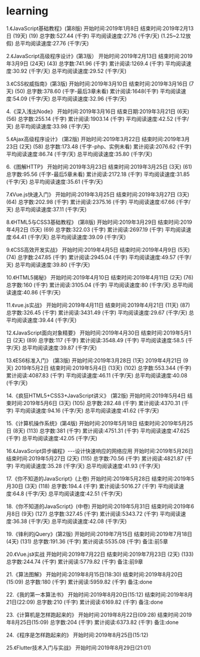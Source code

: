 # learning
1.《JavaScript基础教程》(第8版)
开始时间:2019年1月8日
结束时间:2019年2月13日 (19天) (19)
总字数:527.44 (千字)
平均阅读速度:27.76 (千字/天) (1.25~2.12放假)
总平均阅读速度:27.76 (千字/天)

2.《JavaScript高级程序设计》(第3版）
开始时间:2019年2月13日
结束时间:2019年3月9日 (24天) (43)
总字数:741.96 (千字)
累计阅读:1269.4 (千字)
平均阅读速度:30.92 (千字/天)
总平均阅读速度:29.52 (千字/天)

3.《CSS权威指南》(第3版)
开始时间:2019年3月10日
结束时间:2019年3月16日 (7天) (50)
总字数:378.60 (千字-最后3章未看)
累计阅读:1648(千字)
平均阅读速度:54.09 (千字/天)
总平均阅读速度:32.96 (千字/天)

4.《深入浅出Node》
开始时间:2019年3月16日
结束日期:2019年3月21日 (6天) (56)
总字数:255.14 (千字)
累计阅读:1903.14 (千字)
平均阅读速度:42.52 (千字/天)
总平均阅读速度:33.98 (千字/天)

5.《Ajax高级程序设计》 (第2版)
开始时间:2019年3月22日
结束时间:2019年3月23日 (2天) (58)
总字数:173.48 (千字-php、实例未看)
累计阅读:2076.62 (千字)
平均阅读速度:86.74 (千字/天)
总平均阅读速度:35.80 (千字/天)

6.《图解HTTP》
开始时间:2019年3月23日
结束时间:2019年3月25日 (3天) (61)
总字数:95.56 (千字-最后5章未看)
累计阅读:2172.18 (千字)
平均阅读速度:31.85 (千字/天)
总平均阅读速度:35.61 (千字/天)

7.《Vue.js快速入门》
开始时间:2019年3月25日
结束时间:2019年3月27日 (3天) (64)
总字数:202.98 (千字)
累计阅读:2375.16 (千字)
平均阅读速度:67.66 (千字/天)
总平均阅读速度:37.11 (千字/天)

8.《HTML5与CSS3基础教程》 (第8版)
开始时间:2019年3月29日
结束时间:2019年4月2日 (5天) (69)
总字数:322.03 (千字)
累计阅读:2697.19 (千字)
平均阅读速度:64.41 (千字/天)
总平均阅读速度:39.09 (千字/天)

9.《CSS高效开发实战》
开始时间:2019年4月5日
结束时间:2019年4月9日 (5天) (74)
总字数:247.85 (千字)
累计阅读:2945.04 (千字)
平均阅读速度:49.57 (千字/天)
总平均阅读速度:39.80 (千字/天)

10.《HTML5揭秘》
开始时间:2019年4月10日
结束时间:2019年4月11日 (2天) (76)
总字数:160 (千字)
累计阅读:3105.04 (千字)
平均阅读速度:80 (千字/天)
总平均阅读速度:40.86 (千字/天)

11.《vue.js实战》
开始时间:2019年4月11日
结束时间:2019年4月21日 (11天) (87)
总字数:326.45 (千字)
累计阅读:3431.49 (千字)
平均阅读速度:29.67 (千字/天)
总平均阅读速度:39.44 (千字/天)

12.《JavaScript面向对象精要》
开始时间:2019年4月30日
结束时间:2019年5月1日 (2天) (89)
总字数:117 (千字)
累计阅读:3548.49 (千字)
平均阅读速度:58.5 (千字/天)
总平均阅读速度:39.87 (千字/天)

13.《ES6标准入门》 (第3版)
开始时间:2019年3月28日 (1天) 2019年4月21日 (9天) 2019年5月2日
结束时间:2019年5月4日 (13天) (102)
总字数:553.344 (千字)
累计阅读:4087.83 (千字)
平均阅读速度:46.11 (千字/天)
总平均阅读速度:40.08 (千字/天)

14.《疯狂HTML5+CSS3+JavaScript讲义》 (第2版)
开始时间:2019年5月4日
结束时间:2019年5月6日 (3天) (105)
总字数:282.48 (千字)
累计阅读:4370.31 (千字)
平均阅读速度:94.16 (千字/天)
总平均阅读速度:41.62 (千字/天)

15.《计算机操作系统》(第4版)
开始时间:2019年5月18日
结束时间:2019年5月25日 (8天) (113)
总字数:381 (千字)
累计阅读:4751.31 (千字)
平均阅读速度:47.625 (千字)
总平均阅读速度:42.05 (千字/天)

16.《JavaScript异步编程》---设计快速响应的网络应用
开始时间:2019年5月26日
结束时间:2019年5月27日 (2天) (115)
总字数:70.56 (千字)
累计阅读:4821.87 (千字)
平均阅读速度:35.28 (千字/天)
总平均阅读速度:41.93 (千字/天)

17.《你不知道的JavaScript》(上卷)
开始时间:2019年5月28日
结束时间:2019年5月30日 (3天) (118)
总字数:194.4 (千字)
累计阅读:5016.27 (千字)
平均阅读速度:64.8 (千字/天)
总平均阅读速度:42.51 (千字/天)

18.《你不知道的JavaScript》(中卷)
开始时间:2019年5月31日
结束时间:2019年6月8日 (9天) (127)
总字数:327.45 (千字)
累计阅读:5343.72 (千字)
平均阅读速度:36.38 (千字/天)
总平均阅读速度:42.08 (千字/天)

19.《锋利的jQuery》(第2版)
开始时间:2019年7月15日
结束时间:2019年7月18日 (4天) (131)
总字数:191.36 (千字)
累计阅读:5535.08 (千字)
备注:前5章

20.《Vue.js》实战
开始时间:2019年7月22日
结束时间:2019年7月23日 (2天) (133)
总字数:244.74 (千字)
累计阅读:5779.82 (千字)
备注:前9章

21.《算法图解》
开始时间:2019年8月15日(18:30)
结束时间:2019年8月20日(15:09)
总字数:180 (千字)
累计阅读:5959.82 (千字)
备注:done

22.《我的第一本算法书》
开始时间:2019年8月20日(15:12)
结束时间:2019年8月21日(22:09)
总字数:210 (千字)
累计阅读:6169.82 (千字)
备注:done

23.《计算机是怎样跑起来的》
开始时间:2019年8月22日(09:28)
结束时间:2019年8月25日(15:09)
总字数:204 (千字)
累计阅读:6373.82 (千字)
备注:done

24.《程序是怎样跑起来的》
开始时间:2019年8月25日(15:12)

25.《Flutter技术入门与实战》
开始时间:2019年8月29日(21:01)







